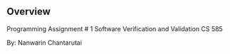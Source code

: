 Overview
--------

Programming Assignment # 1
Software Verification and Validation
CS 585

By: Nanwarin Chantarutai